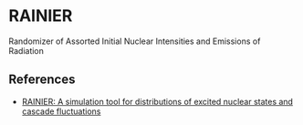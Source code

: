 # RAINIER
Randomizer of Assorted Initial Nuclear Intensities and Emissions of Radiation

## References
* [RAINIER: A simulation tool for distributions of excited nuclear states and cascade fluctuations](https://doi.org/10.1016/j.nima.2018.02.096)
